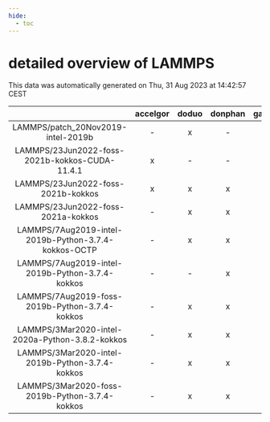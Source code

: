 ```yaml
---
hide:
  - toc
---
```


detailed overview of LAMMPS
===========================


This data was automatically generated on Thu, 31 Aug 2023 at 14:42:57 CEST  

| |accelgor|doduo|donphan|gallade|joltik|skitty|swalot|victini|
| :---: | :---: | :---: | :---: | :---: | :---: | :---: | :---: | :---: |
|LAMMPS/patch_20Nov2019-intel-2019b|-|x|-|-|-|-|-|-|
|LAMMPS/23Jun2022-foss-2021b-kokkos-CUDA-11.4.1|x|-|-|-|x|-|-|-|
|LAMMPS/23Jun2022-foss-2021b-kokkos|x|x|x|-|x|x|x|x|
|LAMMPS/23Jun2022-foss-2021a-kokkos|-|x|x|-|x|x|x|x|
|LAMMPS/7Aug2019-intel-2019b-Python-3.7.4-kokkos-OCTP|-|x|x|-|x|x|-|x|
|LAMMPS/7Aug2019-intel-2019b-Python-3.7.4-kokkos|-|-|x|-|x|x|-|x|
|LAMMPS/7Aug2019-foss-2019b-Python-3.7.4-kokkos|-|x|x|-|x|x|-|x|
|LAMMPS/3Mar2020-intel-2020a-Python-3.8.2-kokkos|-|x|x|-|x|x|x|x|
|LAMMPS/3Mar2020-intel-2019b-Python-3.7.4-kokkos|-|x|x|-|x|x|-|x|
|LAMMPS/3Mar2020-foss-2019b-Python-3.7.4-kokkos|-|x|x|-|x|x|-|x|
